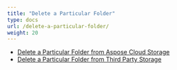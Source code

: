 ```yaml
---
title: "Delete a Particular Folder"
type: docs
url: /delete-a-particular-folder/
weight: 20
---
```


- [Delete a Particular Folder from Aspose Cloud Storage](/delete-a-particular-folder-from-aspose-cloud-storage-html/)
- [Delete a Particular Folder from Third Party Storage](/delete-a-particular-folder-from-third-party-storage-html/)
